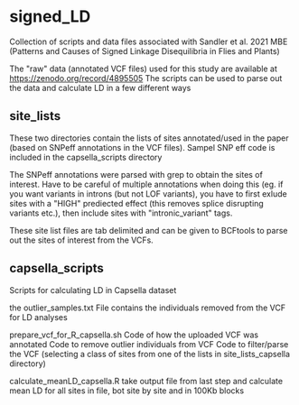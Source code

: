 # signed_LD

Collection of scripts and data files associated with Sandler et al. 2021 MBE (Patterns and Causes of Signed Linkage Disequilibria in Flies and Plants)

The "raw" data (annotated VCF files) used for this study are available at https://zenodo.org/record/4895505
The scripts can be used to parse out the data and calculate LD in a few different ways

## site_lists
These two directories contain the lists of sites annotated/used in the paper (based on SNPeff annotations in the VCF files).
Sampel SNP eff code is included in the capsella_scripts directory

The SNPeff annotations were parsed with grep to obtain the sites of interest. Have to be careful of multiple annotations when doing this (eg. if you want variants in introns (but not LOF variants), you have to first exlude sites with a "HIGH" prediected effect (this removes splice disrupting variants etc.), then include sites with "intronic_variant" tags.

These site list files are tab delimited and can be given to BCFtools to parse out the sites of interest from the VCFs.

## capsella_scripts
Scripts for calculating LD in Capsella dataset

the outlier_samples.txt 
File contains the individuals removed from the VCF for LD analyses 

prepare_vcf_for_R_capsella.sh
Code of how the uploaded VCF was annotated
Code to remove outlier individuals from VCF
Code to filter/parse the VCF (selecting a class of sites from one of the lists in site_lists_capsella directory)

calculate_meanLD_capsella.R
take output file from last step and calculate mean LD for all sites in file, bot site by site and in 100Kb blocks




